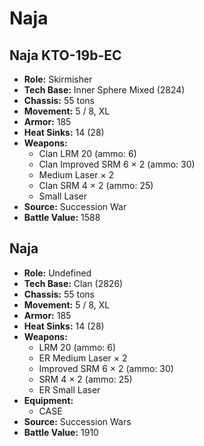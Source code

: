 # Naja
## Naja KTO-19b-EC
- **Role:** Skirmisher
- **Tech Base:** Inner Sphere Mixed (2824)
- **Chassis:** 55 tons
- **Movement:** 5 / 8, XL
- **Armor:** 185
- **Heat Sinks:** 14 (28)
- **Weapons:**
  - Clan LRM 20 (ammo: 6)
  - Clan Improved SRM 6 × 2 (ammo: 30)
  - Medium Laser × 2
  - Clan SRM 4 × 2 (ammo: 25)
  - Small Laser
- **Source:** Succession War
- **Battle Value:** 1588

## Naja
- **Role:** Undefined
- **Tech Base:** Clan (2826)
- **Chassis:** 55 tons
- **Movement:** 5 / 8, XL
- **Armor:** 185
- **Heat Sinks:** 14 (28)
- **Weapons:**
  - LRM 20 (ammo: 6)
  - ER Medium Laser × 2
  - Improved SRM 6 × 2 (ammo: 30)
  - SRM 4 × 2 (ammo: 25)
  - ER Small Laser
- **Equipment:**
  - CASE
- **Source:** Succession Wars
- **Battle Value:** 1910

